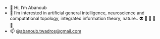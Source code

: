 - 🌱 Hi, I’m Abanoub
- 🌱 I’m interested in artificial general intelligence, neuroscience and computational topology, integrated information theory, nature.. 👽 🧠 🐳 🦩 🐝
- 📫 @abanoub.twadros@gmail.com

<!---
Abanobbb/Abanobbb is a ✨ special ✨ repository because its `README.md` (this file) appears on your GitHub profile.
You can click the Preview link to take a look at your changes.
--->
